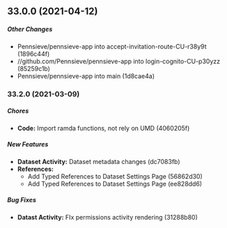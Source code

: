 ## 33.0.0 (2021-04-12)

##### Other Changes

* Pennsieve/pennsieve-app into accept-invitation-route-CU-r38y9t (1896c44f)
* //github.com/Pennsieve/pennsieve-app into login-cognito-CU-p30yzz (85259c1b)
* Pennsieve/pennsieve-app into main (1d8cae4a)

### 33.2.0 (2021-03-09)

##### Chores

* **Code:** Import ramda functions, not rely on UMD (4060205f)

##### New Features

* **Dataset Activity:** Dataset metadata changes (dc7083fb)
* **References:**
  * Add Typed References to Dataset Settings Page (56862d30)
  * Add Typed References to Dataset Settings Page (ee828dd6)

##### Bug Fixes

* **Datast Activity:** FIx permissions activity rendering (31288b80)

